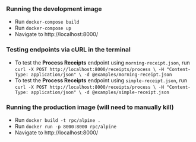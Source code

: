 ### Running the development image
- Run ```docker-compose build```
- Run ```docker-compose up```
- Navigate to http://localhost:8000/

### Testing endpoints via cURL in the terminal
- To test the **Process Receipts** endpoint using `morning-receipt.json`, run ```curl -X POST http://localhost:8000/receipts/process \
-H "Content-Type: application/json" \
-d @examples/morning-receipt.json```
- To test the **Process Receipts** endpoint using `simple-receipt.json`, run ```curl -X POST http://localhost:8000/receipts/process \
-H "Content-Type: application/json" \
-d @examples/simple-receipt.json```

### Running the production image (will need to manually kill)
- Run ```docker build -t rpc/alpine .```
- Run ```docker run -p 8000:8000 rpc/alpine```
- Navigate to http://localhost:8000/

